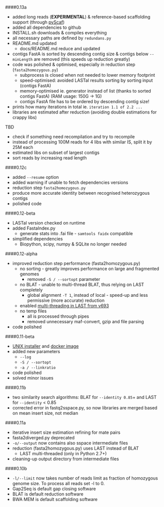 
####0.13a
- added long reads (**EXPERIMENTAL**) & reference-based scaffolding support (through [pyScaf](https://github.com/lpryszcz/pyScaf))
- added all dependencies to github
 - INSTALL.sh downloads & compiles everything
 - all necessary paths are defined by `redundans.py`
- README.md updated
  - docs/README.md reduce and updated
- contigs FastA is sorted by descending contig size & contigs below `--minLength` are removed (this speeds up reduction greatly)
- code was polished & optimised, especially in reduction step (`fasta2homozygous.py`)
  - subprocess is closed when not needed to lower memory footprint
  - speed-optimised: avoided LASTal results sorting by sorting input (contigs FastA)
  - memory-optimised ie. generator instead of list (thanks to sorted contigs FastA) (RAM usage: 150G -> 1G)
  - contigs FastA file has to be ordered by descending contig size!
- prints how many iterations in total ie. `iteration 1.1 of 2.2 ...`
- libraries are estimated after reduction (avoiding double estimations for crappy libs)

TBD
- check if something need recompilation and try to recompile
- instead of processing 100M reads for 4 libs with similar IS, split it by 25M each
- estimated libs on subset of largest contigs
- sort reads by increasing read length

####0.12c
- added `--resume` option
- added warning if unable to fetch dependencies versions
- reduction step `fasta2homozygous.py`
 - produce more accurate identity between recognised heterozygous contigs
 - polished code

####0.12-beta
- LASTal version checked on runtime
- added FastaIndex.py
  - generate stats into .fai file - `samtools faidx` compatible
- simplified dependencies
  - Biopython, scipy, numpy & SQLite no longer needed


####0.12-alpha
- improved reduction step performance (fasta2homozygous.py)
  - no sorting - greatly improves performance on large and fragmented genomes
    - removed `-S / --sortopt` parameter
  - no BLAT - unable to multi-thread BLAT, thus relying on LAST completely
    - global alignment `-T 1`, instead of local - speed-up and less permissive (more accurate) reduction
  - enabled [multi-threading in LAST from v693](http://last.cbrc.jp/last/index.cgi/rev/4174fdbdb9a1)
  - no temp files
    - all is processed through pipes
    - removed unnecessary maf-convert, gzip and file parsing
- code polished

####0.11-beta
- [UNIX installer](https://github.com/lpryszcz/redundans#unix-installer) and [docker image](https://github.com/lpryszcz/redundans#docker-image)
- added new parameters
  - `--log`
  - `-S / --sortopt`
  - `-a / --linkratio`
- code polished
- solved minor issues

####0.11b
- two similarity search algorithms: BLAT for `--identity 0.85`+ and LAST for `--identity` < 0.85
- corrected error in fastq2sspace.py, so now libraries are merged based on mean insert size, not median

####0.11a
- iterative insert size estimation refining for mate pairs
- fasta2diverged.py deprecated
- `-o/--output` now contains also sspace intermediate files
- reduction (fasta2homozygous.py) uses LAST instead of BLAT
  - LAST multi-threaded (only in Python 2.7+)
- cleaning-up output directory from intermediate files

####0.10b
- `-l/--limit` now takes number of reads limit as fraction of homozygous genome size. To process all reads set -l to 0.
- Gap2Seq is default gap closing software
- BLAT is default reduction software
- BWA MEM is default scaffolding software
